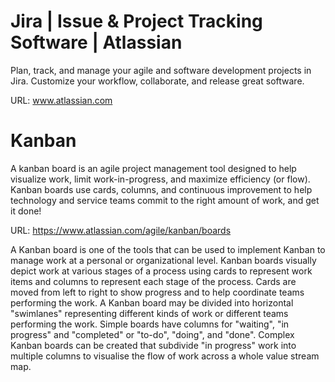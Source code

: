 # Jira | Issue & Project Tracking Software | Atlassian

Plan, track, and manage your agile and software development projects in Jira. Customize your workflow, collaborate, and release great software.

URL: www.atlassian.com

# Kanban
A kanban board is an agile project management tool designed to help visualize work, limit work-in-progress, and maximize efficiency (or flow). 
Kanban boards use cards, columns, and continuous improvement to help technology and service teams commit to the right amount of work, and get it done!

URL: https://www.atlassian.com/agile/kanban/boards

A Kanban board is one of the tools that can be used to implement Kanban to manage work at a personal or organizational level.
Kanban boards visually depict work at various stages of a process using cards to represent work items and columns to represent each stage of the process. 
Cards are moved from left to right to show progress and to help coordinate teams performing the work. 
A Kanban board may be divided into horizontal "swimlanes" representing different kinds of work or different teams performing the work.
Simple boards have columns for "waiting", "in progress" and "completed" or "to-do", "doing", and "done". 
Complex Kanban boards can be created that subdivide "in progress" work into multiple columns to visualise the flow of work across a whole value stream map.



